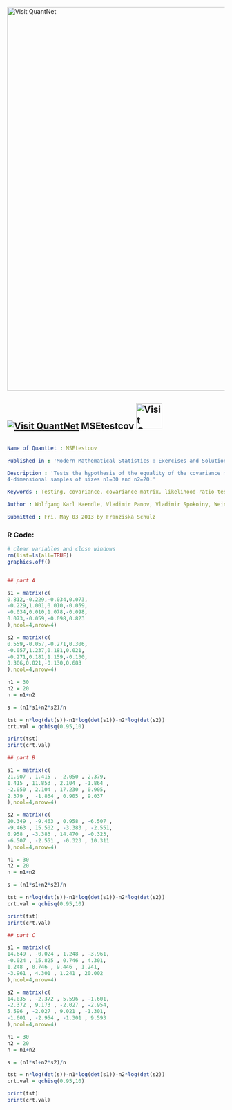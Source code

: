 
[<img src="https://github.com/QuantLet/Styleguide-and-FAQ/blob/master/pictures/banner.png" width="888" alt="Visit QuantNet">](http://quantlet.de/)

## [<img src="https://github.com/QuantLet/Styleguide-and-FAQ/blob/master/pictures/qloqo.png" alt="Visit QuantNet">](http://quantlet.de/) **MSEtestcov** [<img src="https://github.com/QuantLet/Styleguide-and-FAQ/blob/master/pictures/QN2.png" width="60" alt="Visit QuantNet 2.0">](http://quantlet.de/)

```yaml

Name of QuantLet : MSEtestcov

Published in : 'Modern Mathematical Statistics : Exercises and Solutions'

Description : 'Tests the hypothesis of the equality of the covariance matrices on two simulated
4-dimensional samples of sizes n1=30 and n2=20.'

Keywords : Testing, covariance, covariance-matrix, likelihood-ratio-test, simulation

Author : Wolfgang Karl Haerdle, Vladimir Panov, Vladimir Spokoiny, Weining Wang

Submitted : Fri, May 03 2013 by Franziska Schulz

```


### R Code:
```r
# clear variables and close windows
rm(list=ls(all=TRUE))
graphics.off()


## part A

s1 = matrix(c(
0.812,-0.229,-0.034,0.073,
-0.229,1.001,0.010,-0.059,
-0.034,0.010,1.078,-0.098,
0.073,-0.059,-0.098,0.823
),ncol=4,nrow=4)

s2 = matrix(c(
0.559,-0.057,-0.271,0.306,
-0.057,1.237,0.181,0.021,
-0.271,0.181,1.159,-0.130,
0.306,0.021,-0.130,0.683
),ncol=4,nrow=4)

n1 = 30
n2 = 20
n = n1+n2

s = (n1*s1+n2*s2)/n

tst = n*log(det(s))-n1*log(det(s1))-n2*log(det(s2))
crt.val = qchisq(0.95,10)

print(tst)
print(crt.val)

## part B

s1 = matrix(c(
21.907 , 1.415 , -2.050 , 2.379,
1.415 , 11.853 , 2.104 , -1.864 ,
-2.050 , 2.104 , 17.230 , 0.905,
2.379 ,  -1.864 , 0.905 , 9.037
),ncol=4,nrow=4)

s2 = matrix(c(
20.349 , -9.463 , 0.958 , -6.507 ,
-9.463 , 15.502 , -3.383 , -2.551,
0.958 , -3.383 , 14.470 , -0.323,
-6.507 , -2.551 , -0.323 , 10.311
),ncol=4,nrow=4)

n1 = 30
n2 = 20
n = n1+n2

s = (n1*s1+n2*s2)/n

tst = n*log(det(s))-n1*log(det(s1))-n2*log(det(s2))
crt.val = qchisq(0.95,10)

print(tst)
print(crt.val)

## part C

s1 = matrix(c(
14.649 , -0.024 , 1.248 , -3.961,
-0.024 , 15.825 , 0.746 , 4.301,
1.248 , 0.746 , 9.446 , 1.241,
-3.961 , 4.301 , 1.241 , 20.002
),ncol=4,nrow=4)

s2 = matrix(c(
14.035 , -2.372 , 5.596 , -1.601,
-2.372 , 9.173 , -2.027 , -2.954,
5.596 , -2.027 , 9.021 , -1.301,
-1.601 , -2.954 , -1.301 , 9.593
),ncol=4,nrow=4)

n1 = 30
n2 = 20
n = n1+n2

s = (n1*s1+n2*s2)/n

tst = n*log(det(s))-n1*log(det(s1))-n2*log(det(s2))
crt.val = qchisq(0.95,10)

print(tst)
print(crt.val)


```
